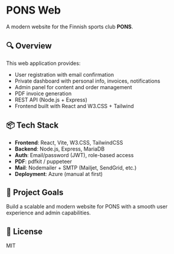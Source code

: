 # PONS Web

A modern website for the Finnish sports club **PONS**.

## 🔍 Overview

This web application provides:

- User registration with email confirmation
- Private dashboard with personal info, invoices, notifications
- Admin panel for content and order management
- PDF invoice generation
- REST API (Node.js + Express)
- Frontend built with React and W3.CSS + Tailwind

## 📦 Tech Stack

- **Frontend**: React, Vite, W3.CSS, TailwindCSS
- **Backend**: Node.js, Express, MariaDB
- **Auth**: Email/password (JWT), role-based access
- **PDF**: pdfkit / puppeteer
- **Mail**: Nodemailer + SMTP (Mailjet, SendGrid, etc.)
- **Deployment**: Azure (manual at first)

## 🚀 Project Goals

Build a scalable and modern website for PONS with a smooth user experience and admin capabilities.

## 📄 License

MIT
